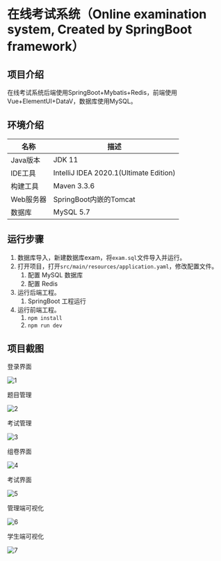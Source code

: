 # 在线考试系统（Online examination system, Created by SpringBoot framework）

## 项目介绍

在线考试系统后端使用SpringBoot+Mybatis+Redis，前端使用Vue+ElementUI+DataV，数据库使用MySQL。


## 环境介绍

| 名称     | 描述                                       |
| ------ | ---------------------------------------- |
| Java版本 | JDK 11                                |
| IDE工具  | IntelliJ IDEA 2020.1(Ultimate Edition) |
| 构建工具   | Maven 3.3.6                              |
| Web服务器 | SpringBoot内嵌的Tomcat                      |
| 数据库    | MySQL 5.7                                |

## 运行步骤

1. 数据库导入，新建数据库exam，将`exam.sql`文件导入并运行。
2. 打开项目，打开`src/main/resources/application.yaml`，修改配置文件。
   1. 配置 MySQL 数据库
   2. 配置 Redis
3. 运行后端工程。
   1. SpringBoot 工程运行
4. 运行前端工程。
   1. `npm install`
   2. `npm run dev`

## 项目截图

登录界面

![1](![输入图片说明](imgs/login.png))

题目管理

![2](![输入图片说明](imgs/%E9%A2%98%E7%9B%AE%E7%AE%A1%E7%90%86.png))

考试管理

![3](![输入图片说明](imgs/%E8%80%83%E8%AF%95%E7%AE%A1%E7%90%86.png))

组卷界面

![4]()

考试界面

![5]()

管理端可视化

![6](![输入图片说明](imgs/admin%E5%8F%AF%E8%A7%86%E5%8C%96.png))

学生端可视化

![7](![输入图片说明](imgs/stu%E5%8F%AF%E8%A7%86%E5%8C%96.png))
